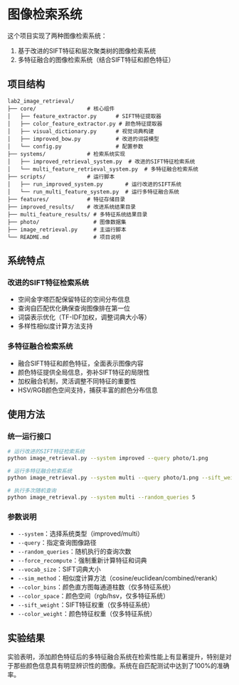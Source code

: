 # 图像检索系统

这个项目实现了两种图像检索系统：
1. 基于改进的SIFT特征和层次聚类树的图像检索系统
2. 多特征融合的图像检索系统（结合SIFT特征和颜色特征）

## 项目结构

```
lab2_image_retrieval/
├── core/                # 核心组件
│   ├── feature_extractor.py      # SIFT特征提取器
│   ├── color_feature_extractor.py # 颜色特征提取器
│   ├── visual_dictionary.py      # 视觉词典构建
│   ├── improved_bow.py           # 改进的词袋模型
│   └── config.py                 # 配置参数
├── systems/             # 检索系统实现
│   ├── improved_retrieval_system.py  # 改进的SIFT特征检索系统
│   └── multi_feature_retrieval_system.py  # 多特征融合检索系统
├── scripts/             # 运行脚本
│   ├── run_improved_system.py       # 运行改进的SIFT系统
│   └── run_multi_feature_system.py  # 运行多特征融合系统
├── features/            # 特征存储目录
├── improved_results/    # 改进系统结果目录
├── multi_feature_results/ # 多特征系统结果目录
├── photo/                 # 图像数据集
├── image_retrieval.py     # 主运行脚本
└── README.md              # 项目说明
```

## 系统特点

### 改进的SIFT特征检索系统
- 空间金字塔匹配保留特征的空间分布信息
- 查询自匹配优化确保查询图像排在第一位
- 词袋表示优化（TF-IDF加权，调整词典大小等）
- 多样性相似度计算方法支持

### 多特征融合检索系统
- 融合SIFT特征和颜色特征，全面表示图像内容
- 颜色特征提供全局信息，弥补SIFT特征的局限性
- 加权融合机制，灵活调整不同特征的重要性
- HSV/RGB颜色空间支持，捕获丰富的颜色分布信息

## 使用方法

### 统一运行接口

```bash
# 运行改进的SIFT特征检索系统
python image_retrieval.py --system improved --query photo/1.png

# 运行多特征融合检索系统
python image_retrieval.py --system multi --query photo/1.png --sift_weight 0.6 --color_weight 0.4

# 执行多次随机查询
python image_retrieval.py --system multi --random_queries 5
```

### 参数说明

- `--system`：选择系统类型（improved/multi）
- `--query`：指定查询图像路径
- `--random_queries`：随机执行的查询次数
- `--force_recompute`：强制重新计算特征和词典
- `--vocab_size`：SIFT词典大小
- `--sim_method`：相似度计算方法（cosine/euclidean/combined/rerank）
- `--color_bins`：颜色直方图每通道柱数（仅多特征系统）
- `--color_space`：颜色空间（rgb/hsv，仅多特征系统）
- `--sift_weight`：SIFT特征权重（仅多特征系统）
- `--color_weight`：颜色特征权重（仅多特征系统）

## 实验结果

实验表明，添加颜色特征后的多特征融合系统在检索性能上有显著提升，特别是对于那些颜色信息具有明显辨识性的图像。系统在自匹配测试中达到了100%的准确率。
